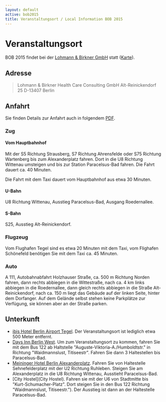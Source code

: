```yaml
---
layout: default
active: bob2015
title: Veranstaltungsort / Local Information BOB 2015
---
```


# Veranstaltungsort

BOB 2015 findet bei der
[Lohmann & Birkner GmbH](http://www.lohmann-birkner.de/) statt
([Karte](http://goo.gl/SuAcYU)).

## Adresse

> Lohmann & Birkner
> Health Care Consulting GmbH
> Alt-Reinickendorf 25
> D-13407 Berlin

## Anfahrt

Sie finden Details zur Anfahrt auch in folgendem
[PDF](http://www.lohmann-birkner.de/de-wAssets/docs/LuB_Anfahrt.pdf).

### Zug

#### Vom Hauptbahnhof

Mit der S5 Richtung Strausberg, S7 Richtung Ahrensfelde oder S75 Richtung
Wartenberg bis zum Alexanderplatz fahren. Dort in die U8 Richtung Wittenau
umsteigen und bis zur Station Paracelsus-Bad fahren. Die Fahrt dauert
ca. 40 Minuten.

Die Fahrt mit dem Taxi dauert vom Hauptbahnhof aus etwa 30 Minuten.

#### U-Bahn

U8 Richtung Wittenau, Ausstieg Paracelsus-Bad, Ausgang Roedernallee.

#### S-Bahn

S25, Ausstieg Alt-Reinickendorf.

### Flugzeug

Vom Flughafen Tegel sind es etwa 20 Minuten mit dem Taxi, vom
Flighafen Schönefeld benötigen Sie mit dem Taxi ca. 45 Minuten.

### Auto

A 111, Autobahnabfahrt Holzhauser Straße, ca. 500 m Richtung Norden
fahren, dann rechts abbiegen in die Wittestraße, nach ca. 4 km links
abbiegen in die Roedernallee, dann gleich rechts abbiegen in die Straße
Alt-Reinickendorf, nach ca. 150 m liegt das Gebäude auf der linken Seite,
hinter dem Dorfanger. Auf dem Gelände selbst stehen keine Parkplätze zur
Verfügung, sie können aber an der Straße parken.

## Unterkunft

* [ibis Hotel Berlin Airport Tegel](http://www.hotel-berlin-city.de/). Der
  Veranstaltungsort ist lediglich etwa 500 Meter entfernt.
* [Days Inn Berlin West](http://www.daysinn.com/hotels/germany/berlin/days-inn-berlin-west/hotel-overview?cid=local).
  Um zum Veranstaltungsort zu kommen, fahren Sie mit dem Bus 122 ab
  Haltstelle "Auguste-Viktoria-A./Humboldtstr." in Richtung
  "Waidmannslust, Titiseestr". Fahren Sie dann 3 Haltestellen bis
  Paracelsus-Bad.
* [Meininger Hotel Berlin Alexanderplatz](http://www.meininger-hotels.com/de/hotels/berlin/alexanderplatz/).
  Fahren Sie von Haltestelle Sehnefelderplatz mit der U2 Richtung
  Ruhleben. Steigen Sie am Alexanderplatz in die U8 Richtung Wittenau,
  Ausstieht Paracelsus-Bad.
* [City Hostel](City Hostel). Fahren sie mit der U6 von Stadtmitte bis
  "Kurt-Schumacher-Platz". Dort steigen Sie in den Bus 122 Richtung
  "Waidmannslust, Titiseestr."). Der Ausstieg ist dann an der Haltestelle
  Paracelsus-Bad.
